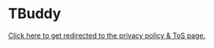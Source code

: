 # TBuddy

[Click here to get redirected to the privacy policy & ToS page.](https://github.com/TherionRO/TBuddy/wiki)
